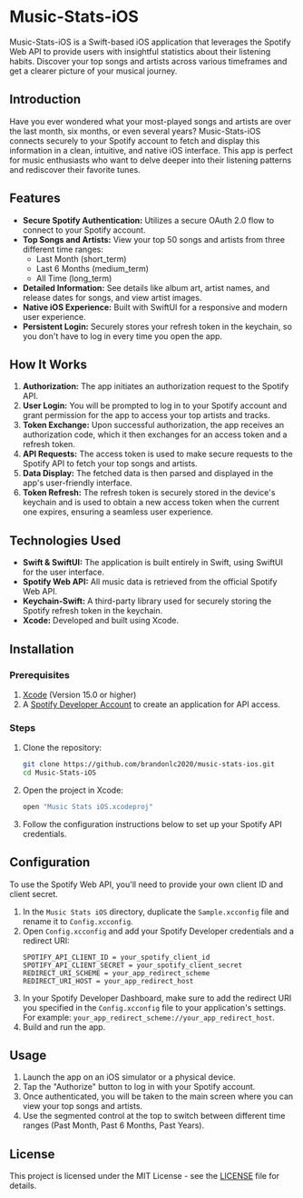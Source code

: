 # Music-Stats-iOS

Music-Stats-iOS is a Swift-based iOS application that leverages the Spotify Web API to provide users with insightful statistics about their listening habits. Discover your top songs and artists across various timeframes and get a clearer picture of your musical journey.

## Introduction

Have you ever wondered what your most-played songs and artists are over the last month, six months, or even several years? Music-Stats-iOS connects securely to your Spotify account to fetch and display this information in a clean, intuitive, and native iOS interface. This app is perfect for music enthusiasts who want to delve deeper into their listening patterns and rediscover their favorite tunes.

## Features

  * **Secure Spotify Authentication:** Utilizes a secure OAuth 2.0 flow to connect to your Spotify account.
  * **Top Songs and Artists:** View your top 50 songs and artists from three different time ranges:
      * Last Month (short\_term)
      * Last 6 Months (medium\_term)
      * All Time (long\_term)
  * **Detailed Information:** See details like album art, artist names, and release dates for songs, and view artist images.
  * **Native iOS Experience:** Built with SwiftUI for a responsive and modern user experience.
  * **Persistent Login:** Securely stores your refresh token in the keychain, so you don't have to log in every time you open the app.

## How It Works

1.  **Authorization:** The app initiates an authorization request to the Spotify API.
2.  **User Login:** You will be prompted to log in to your Spotify account and grant permission for the app to access your top artists and tracks.
3.  **Token Exchange:** Upon successful authorization, the app receives an authorization code, which it then exchanges for an access token and a refresh token.
4.  **API Requests:** The access token is used to make secure requests to the Spotify API to fetch your top songs and artists.
5.  **Data Display:** The fetched data is then parsed and displayed in the app's user-friendly interface.
6.  **Token Refresh:** The refresh token is securely stored in the device's keychain and is used to obtain a new access token when the current one expires, ensuring a seamless user experience.

## Technologies Used

  * **Swift & SwiftUI:** The application is built entirely in Swift, using SwiftUI for the user interface.
  * **Spotify Web API:** All music data is retrieved from the official Spotify Web API.
  * **Keychain-Swift:** A third-party library used for securely storing the Spotify refresh token in the keychain.
  * **Xcode:** Developed and built using Xcode.

## Installation

### Prerequisites

1.  [Xcode](https://developer.apple.com/xcode/) (Version 15.0 or higher)
2.  A [Spotify Developer Account](https://developer.spotify.com/dashboard/) to create an application for API access.

### Steps

1.  Clone the repository:
    ```bash
    git clone https://github.com/brandonlc2020/music-stats-ios.git
    cd Music-Stats-iOS
    ```
2.  Open the project in Xcode:
    ```bash
    open "Music Stats iOS.xcodeproj"
    ```
3.  Follow the configuration instructions below to set up your Spotify API credentials.

## Configuration

To use the Spotify Web API, you'll need to provide your own client ID and client secret.

1.  In the `Music Stats iOS` directory, duplicate the `Sample.xcconfig` file and rename it to `Config.xcconfig`.
2.  Open `Config.xcconfig` and add your Spotify Developer credentials and a redirect URI:
    ```
    SPOTIFY_API_CLIENT_ID = your_spotify_client_id
    SPOTIFY_API_CLIENT_SECRET = your_spotify_client_secret
    REDIRECT_URI_SCHEME = your_app_redirect_scheme 
    REDIRECT_URI_HOST = your_app_redirect_host 
    ```
3.  In your Spotify Developer Dashboard, make sure to add the redirect URI you specified in the `Config.xcconfig` file to your application's settings. For example: `your_app_redirect_scheme://your_app_redirect_host`.
4.  Build and run the app.

## Usage

1.  Launch the app on an iOS simulator or a physical device.
2.  Tap the "Authorize" button to log in with your Spotify account.
3.  Once authenticated, you will be taken to the main screen where you can view your top songs and artists.
4.  Use the segmented control at the top to switch between different time ranges (Past Month, Past 6 Months, Past Years).

## License

This project is licensed under the MIT License - see the [LICENSE](https://www.google.com/search?q=LICENSE) file for details.
